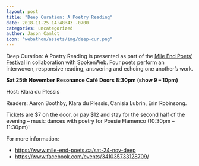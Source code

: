 ```yaml
---
layout: post
title: "Deep Curation: A Poetry Reading"
date: 2018-11-25 14:48:43 -0700
categories: uncategorized
author: Jason Camlot
icon: "webathon/assets/img/deep-cur.png"
---
```


Deep Curation: A Poetry Reading is presented as part of the [Mile End Poets’ Festival](https://www.facebook.com/MileEndPoetsFestival/) in collaboration with SpokenWeb. Four poets perform an interwoven, responsive reading, answering and echoing one another’s work.

**Sat 25th November**
**Resonance Café**
**Doors 8:30pm (show 9 – 10pm)**

Host: Klara du Plessis

Readers: Aaron Boothby, Klara du Plessis, Canisia Lubrin, Erin Robinsong.

Tickets are $7 on the door, or pay $12 and stay for the second half of the evening – music dances with poetry for Poesie Flamenco (10:30pm – 11:30pm)!

For more information:

- https://www.mile-end-poets.ca/sat-24-nov-deep
- https://www.facebook.com/events/341035733128709/
